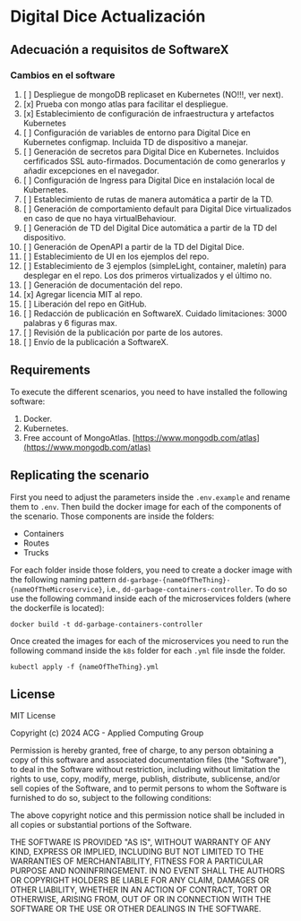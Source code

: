 # Digital Dice Actualización
## Adecuación a requisitos de SoftwareX
### Cambios en el software
1. [ ] Despliegue de mongoDB replicaset en Kubernetes (NO!!!, ver next).
1. [x] Prueba con mongo atlas para facilitar el despliegue.
2. [x] Establecimiento de configuración de infraestructura y artefactos Kubernetes
3. [ ] Configuración de variables de entorno para Digital Dice en Kubernetes configmap. Incluida TD de dispositivo a manejar.
4. [ ] Generación de secretos para Digital Dice en Kubernetes. Incluidos cerfificados SSL auto-firmados. Documentación de como generarlos y añadir excepciones en el navegador.
5. [ ] Configuración de Ingress para Digital Dice en instalación local de Kubernetes.
6. [ ] Establecimiento de rutas de manera automática a partir de la TD.
7. [ ] Generación de comportamiento default para Digital Dice virtualizados en caso de que no haya virtualBehaviour.
8. [ ] Generación de TD del Digital Dice automática a partir de la TD del dispositivo.
9. [ ] Generación de OpenAPI a partir de la TD del Digital Dice.
10. [ ] Establecimiento de UI en los ejemplos del repo.
11. [ ] Establecimiento de 3 ejemplos (simpleLight, container, maletín) para desplegar en el repo. Los dos primeros virtualizados y el último no.
12. [ ] Generación de documentación del repo.
13. [x] Agregar licencia MIT al repo.
14. [ ] Liberación del repo en GitHub.
15. [ ] Redacción de publicación en SoftwareX. Cuidado limitaciones: 3000 palabras y 6 figuras max.
16. [ ] Revisión de la publicación por parte de los autores.
17. [ ] Envío de la publicación a SoftwareX.


## Requirements

To execute the different scenarios, you need to have installed the following software:

1. Docker.
2. Kubernetes.
3. Free account of MongoAtlas. [https://www.mongodb.com/atlas](https://www.mongodb.com/atlas)

## Replicating the scenario
First you need to adjust the parameters inside the `.env.example` and rename them to `.env`. Then build the docker image for each of the components of the scenario. Those components are inside the folders:
* Containers
* Routes
* Trucks

For each folder inside those folders, you need to create a docker image with the following naming pattern `dd-garbage-{nameOfTheThing}-{nameOfTheMicroservice}`, i.e., `dd-garbage-containers-controller`. To do so use the following command inside each of the microservices folders (where the dockerfile is located):

```
docker build -t dd-garbage-containers-controller
```

Once created the images for each of the microservices you need to run the following command inside the `k8s` folder for each `.yml` file insde the folder.

```
kubectl apply -f {nameOfTheThing}.yml
```

## License
MIT License

Copyright (c) 2024 ACG - Applied Computing Group

Permission is hereby granted, free of charge, to any person obtaining a copy
of this software and associated documentation files (the "Software"), to deal
in the Software without restriction, including without limitation the rights
to use, copy, modify, merge, publish, distribute, sublicense, and/or sell
copies of the Software, and to permit persons to whom the Software is
furnished to do so, subject to the following conditions:

The above copyright notice and this permission notice shall be included in all
copies or substantial portions of the Software.

THE SOFTWARE IS PROVIDED "AS IS", WITHOUT WARRANTY OF ANY KIND, EXPRESS OR
IMPLIED, INCLUDING BUT NOT LIMITED TO THE WARRANTIES OF MERCHANTABILITY,
FITNESS FOR A PARTICULAR PURPOSE AND NONINFRINGEMENT. IN NO EVENT SHALL THE
AUTHORS OR COPYRIGHT HOLDERS BE LIABLE FOR ANY CLAIM, DAMAGES OR OTHER
LIABILITY, WHETHER IN AN ACTION OF CONTRACT, TORT OR OTHERWISE, ARISING FROM,
OUT OF OR IN CONNECTION WITH THE SOFTWARE OR THE USE OR OTHER DEALINGS IN THE
SOFTWARE.
